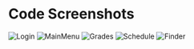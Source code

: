 # Code Screenshots
<p float="left">
  
  ![Login](https://github.com/user-attachments/assets/a4bfba56-e9b1-40b6-89cb-fcaef856be1c)
  ![MainMenu](https://github.com/user-attachments/assets/a95baf0e-e15c-4411-b4fc-0ac2bb0fc0ac)
  ![Grades](https://github.com/user-attachments/assets/85065b11-490d-4260-8acf-d5e0861d58ee)
  ![Schedule](https://github.com/user-attachments/assets/2c9fadbe-791f-4278-b791-f6aeb0c3c29f)
  ![Finder](https://github.com/user-attachments/assets/32ab4792-8cec-4f77-b264-ee06229bfcef)
  
</p>
